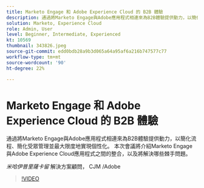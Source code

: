 ```yaml
---
title: Marketo Engage 和 Adobe Experience Cloud 的 B2B 體驗
description: 通過將Marketo Engage與Adobe應用程式相連來為B2B體驗提供動力，以簡化流程、簡化受眾管理並最大限度地實現個性化。
solution: Marketo, Experience Cloud
role: Admin, User
level: Beginner, Intermediate, Experienced
kt: 10569
thumbnail: 343826.jpeg
source-git-commit: edd0bdb28a9b3d065a64a95af6a216b747577c77
workflow-type: tm+mt
source-wordcount: '90'
ht-degree: 22%

---
```


# Marketo Engage 和 Adobe Experience Cloud 的 B2B 體驗

通過將Marketo Engage與Adobe應用程式相連來為B2B體驗提供動力，以簡化流程、簡化受眾管理並最大限度地實現個性化。 本次會議將介紹Marketo Engage與Adobe Experience Cloud應用程式之間的整合，以及將解決哪些棘手問題。

*米哈伊普里薩卡留* 解決方案顧問， CJM /Adobe

>[!VIDEO](https://video.tv.adobe.com/v/343826/?quality=12&learn=on)
